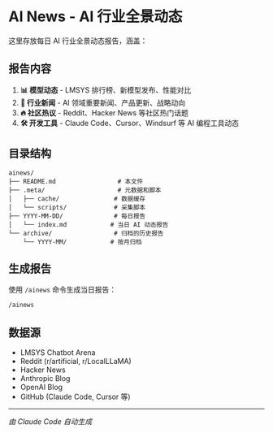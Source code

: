 # AI News - AI 行业全景动态

这里存放每日 AI 行业全景动态报告，涵盖：

## 报告内容

1. **📊 模型动态** - LMSYS 排行榜、新模型发布、性能对比
2. **📰 行业新闻** - AI 领域重要新闻、产品更新、战略动向
3. **🔥 社区热议** - Reddit、Hacker News 等社区热门话题
4. **🛠️ 开发工具** - Claude Code、Cursor、Windsurf 等 AI 编程工具动态

## 目录结构

```
ainews/
├── README.md                 # 本文件
├── .meta/                    # 元数据和脚本
│   ├── cache/               # 数据缓存
│   └── scripts/             # 采集脚本
├── YYYY-MM-DD/              # 每日报告
│   └── index.md            # 当日 AI 动态报告
└── archive/                 # 归档的历史报告
    └── YYYY-MM/            # 按月归档
```

## 生成报告

使用 `/ainews` 命令生成当日报告：

```bash
/ainews
```

## 数据源

- LMSYS Chatbot Arena
- Reddit (r/artificial, r/LocalLLaMA)
- Hacker News
- Anthropic Blog
- OpenAI Blog
- GitHub (Claude Code, Cursor 等)

---

*由 Claude Code 自动生成*
